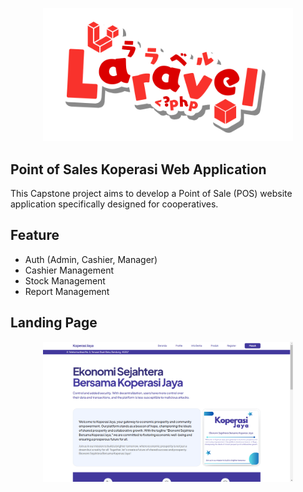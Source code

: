 <p align="center"><a href="" target="_blank"><img src="/public/images/Laravel.png" width="400" alt="Laravel Logo"></a></p>

## Point of Sales Koperasi Web Application

This Capstone project aims to develop a Point of Sale (POS) website application specifically designed for cooperatives.

## Feature

- Auth (Admin, Cashier, Manager)
- Cashier Management
- Stock Management
- Report Management

## Landing Page

<p align="center"><a href="" target="_blank"><img src="/public/images/landing-page.png" width="400" alt="Laravel Logo"></a></p>
